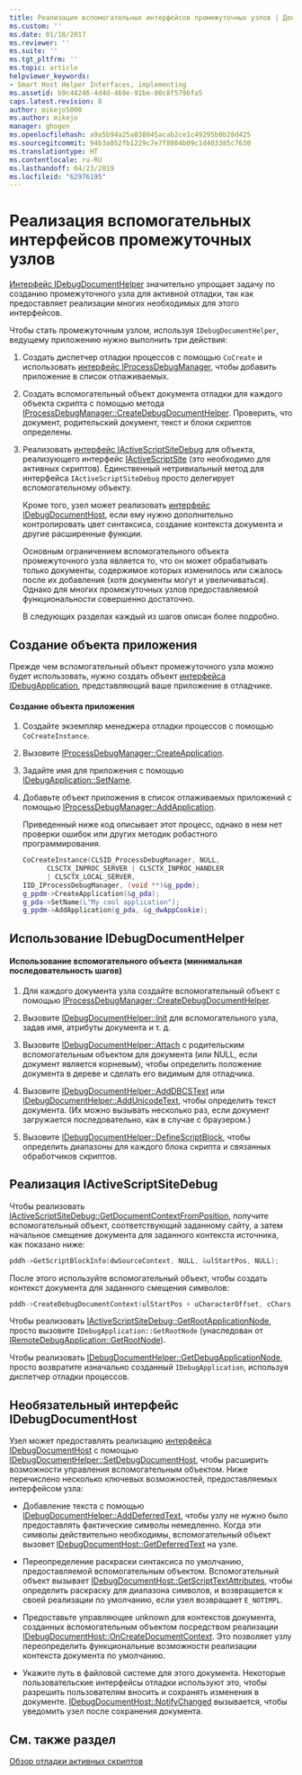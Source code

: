 ```yaml
---
title: Реализация вспомогательных интерфейсов промежуточных узлов | Документы Майкрософт
ms.custom: ''
ms.date: 01/18/2017
ms.reviewer: ''
ms.suite: ''
ms.tgt_pltfrm: ''
ms.topic: article
helpviewer_keywords:
- Smart Host Helper Interfaces, implementing
ms.assetid: b9c44246-4d4d-469e-91be-00c8f5796fa5
caps.latest.revision: 8
author: mikejo5000
ms.author: mikejo
manager: ghogen
ms.openlocfilehash: a9a5b94a25a838845acab2ce1c49295b0b28d425
ms.sourcegitcommit: 94b3a052fb1229c7e7f8804b09c1d403385c7630
ms.translationtype: HT
ms.contentlocale: ru-RU
ms.lasthandoff: 04/23/2019
ms.locfileid: "62976195"
---
```

# <a name="implementing-smart-host-helper-interfaces"></a>Реализация вспомогательных интерфейсов промежуточных узлов
[Интерфейс IDebugDocumentHelper](../winscript/reference/idebugdocumenthelper-interface.md) значительно упрощает задачу по созданию промежуточного узла для активной отладки, так как предоставляет реализации многих необходимых для этого интерфейсов.  
  
 Чтобы стать промежуточным узлом, используя `IDebugDocumentHelper`, ведущему приложению нужно выполнить три действия:  
  
1. Создать диспетчер отладки процессов с помощью `CoCreate` и использовать [интерфейс IProcessDebugManager](../winscript/reference/iprocessdebugmanager-interface.md), чтобы добавить приложение в список отлаживаемых.  
  
2. Создать вспомогательный объект документа отладки для каждого объекта скрипта с помощью метода [IProcessDebugManager::CreateDebugDocumentHelper](../winscript/reference/iprocessdebugmanager-createdebugdocumenthelper.md). Проверить, что документ, родительский документ, текст и блоки скриптов определены.  
  
3. Реализовать [интерфейс IActiveScriptSiteDebug](../winscript/reference/iactivescriptsitedebug-interface.md) для объекта, реализующего интерфейс [IActiveScriptSite](../winscript/reference/iactivescriptsite.md) (это необходимо для активных скриптов). Единственный нетривиальный метод для интерфейса `IActiveScriptSiteDebug` просто делегирует вспомогательному объекту.  
  
   Кроме того, узел может реализовать [интерфейс IDebugDocumentHost](../winscript/reference/idebugdocumenthost-interface.md), если ему нужно дополнительно контролировать цвет синтаксиса, создание контекста документа и другие расширенные функции.  
  
   Основным ограничением вспомогательного объекта промежуточного узла является то, что он может обрабатывать только документы, содержимое которых изменилось или сжалось после их добавления (хотя документы могут и увеличиваться). Однако для многих промежуточных узлов предоставляемой функциональности совершенно достаточно.  
  
   В следующих разделах каждый из шагов описан более подробно.  
  
## <a name="create-an-application-object"></a>Создание объекта приложения  
 Прежде чем вспомогательный объект промежуточного узла можно будет использовать, нужно создать объект [интерфейса IDebugApplication](../winscript/reference/idebugapplication-interface.md), представляющий ваше приложение в отладчике.  
  
#### <a name="to-create-an-application-object"></a>Создание объекта приложения  
  
1. Создайте экземпляр менеджера отладки процессов с помощью `CoCreateInstance`.  
  
2. Вызовите [IProcessDebugManager::CreateApplication](../winscript/reference/iprocessdebugmanager-createapplication.md).  
  
3. Задайте имя для приложения с помощью [IDebugApplication::SetName](../winscript/reference/idebugapplication-setname.md).  
  
4. Добавьте объект приложения в список отлаживаемых приложений с помощью [IProcessDebugManager::AddApplication](../winscript/reference/iprocessdebugmanager-addapplication.md).  
  
     Приведенный ниже код описывает этот процесс, однако в нем нет проверки ошибок или других методик робастного программирования.  
  
    ```cpp
    CoCreateInstance(CLSID_ProcessDebugManager, NULL,  
          CLSCTX_INPROC_SERVER | CLSCTX_INPROC_HANDLER  
          | CLSCTX_LOCAL_SERVER,  
    IID_IProcessDebugManager, (void **)&g_ppdm);  
    g_ppdm->CreateApplication(&g_pda);  
    g_pda->SetName(L"My cool application");  
    g_ppdm->AddApplication(g_pda, &g_dwAppCookie);  
    ```  
  
## <a name="using-idebugdocumenthelper"></a>Использование IDebugDocumentHelper  
  
#### <a name="to-use-the-helper-minimal-sequence-of-steps"></a>Использование вспомогательного объекта (минимальная последовательность шагов)  
  
1. Для каждого документа узла создайте вспомогательный объект с помощью [IProcessDebugManager::CreateDebugDocumentHelper](../winscript/reference/iprocessdebugmanager-createdebugdocumenthelper.md).  
  
2. Вызовите [IDebugDocumentHelper::Init](../winscript/reference/idebugdocumenthelper-init.md) для вспомогательного узла, задав имя, атрибуты документа и т. д.  
  
3. Вызовите [IDebugDocumentHelper::Attach](../winscript/reference/idebugdocumenthelper-attach.md) с родительским вспомогательным объектом для документа (или NULL, если документ является корневым), чтобы определить положение документа в дереве и сделать его видимым для отладчика.  
  
4. Вызовите [IDebugDocumentHelper::AddDBCSText](../winscript/reference/idebugdocumenthelper-adddbcstext.md) или [IDebugDocumentHelper::AddUnicodeText](../winscript/reference/idebugdocumenthelper-addunicodetext.md), чтобы определить текст документа. (Их можно вызывать несколько раз, если документ загружается последовательно, как в случае с браузером.)  
  
5. Вызовите [IDebugDocumentHelper::DefineScriptBlock](../winscript/reference/idebugdocumenthelper-definescriptblock.md), чтобы определить диапазоны для каждого блока скрипта и связанных обработчиков скриптов.  
  
## <a name="implementing-iactivescriptsitedebug"></a>Реализация IActiveScriptSiteDebug  
 Чтобы реализовать [IActiveScriptSiteDebug::GetDocumentContextFromPosition](../winscript/reference/iactivescriptsitedebug-getdocumentcontextfromposition.md), получите вспомогательный объект, соответствующий заданному сайту, а затем начальное смещение документа для заданного контекста источника, как показано ниже:  
  
```cpp
pddh->GetScriptBlockInfo(dwSourceContext, NULL, &ulStartPos, NULL);  
```  
  
 После этого используйте вспомогательный объект, чтобы создать контекст документа для заданного смещения символов:  
  
```cpp
pddh->CreateDebugDocumentContext(ulStartPos + uCharacterOffset, cChars, &pddcNew);  
```  
  
 Чтобы реализовать [IActiveScriptSiteDebug::GetRootApplicationNode](../winscript/reference/iactivescriptsitedebug-getrootapplicationnode.md), просто вызовите `IDebugApplication::GetRootNode` (унаследован от [IRemoteDebugApplication::GetRootNode](../winscript/reference/iremotedebugapplication-getrootnode.md)).  
  
 Чтобы реализовать [IDebugDocumentHelper::GetDebugApplicationNode](../winscript/reference/idebugdocumenthelper-getdebugapplicationnode.md), просто возвратите изначально созданный `IDebugApplication`, используя диспетчер отладки процессов.  
  
## <a name="the-optional-idebugdocumenthost-interface"></a>Необязательный интерфейс IDebugDocumentHost  
 Узел может предоставлять реализацию [интерфейса IDebugDocumentHost](../winscript/reference/idebugdocumenthost-interface.md) с помощью [IDebugDocumentHelper::SetDebugDocumentHost](../winscript/reference/idebugdocumenthelper-setdebugdocumenthost.md), чтобы расширить возможности управления вспомогательным объектом. Ниже перечислено несколько ключевых возможностей, предоставляемых интерфейсом узла:  
  
- Добавление текста с помощью [IDebugDocumentHelper::AddDeferredText](../winscript/reference/idebugdocumenthelper-adddeferredtext.md), чтобы узлу не нужно было предоставлять фактические символы немедленно. Когда эти символы действительно необходимы, вспомогательный объект вызовет [IDebugDocumentHost::GetDeferredText](../winscript/reference/idebugdocumenthost-getdeferredtext.md) на узле.  
  
- Переопределение раскраски синтаксиса по умолчанию, предоставляемой вспомогательным объектом. Вспомогательный объект вызывает [IDebugDocumentHost::GetScriptTextAttributes](../winscript/reference/idebugdocumenthost-getscripttextattributes.md), чтобы определить раскраску для диапазона символов, и возвращается к своей реализации по умолчанию, если узел возвращает `E_NOTIMPL`.  
  
- Предоставьте управляющее unknown для контекстов документа, созданных вспомогательным объектом посредством реализации [IDebugDocumentHost::OnCreateDocumentContext](../winscript/reference/idebugdocumenthost-oncreatedocumentcontext.md). Это позволяет узлу переопределить функциональные возможности реализации контекста документа по умолчанию.  
  
- Укажите путь в файловой системе для этого документа. Некоторые пользовательские интерфейсы отладки используют это, чтобы разрешить пользователям вносить и сохранять изменения в документе. [IDebugDocumentHost::NotifyChanged](../winscript/reference/idebugdocumenthost-notifychanged.md) вызывается, чтобы уведомить узел после сохранения документа.  
  
## <a name="see-also"></a>См. также раздел  
 [Обзор отладки активных скриптов](../winscript/active-script-debugging-overview.md)